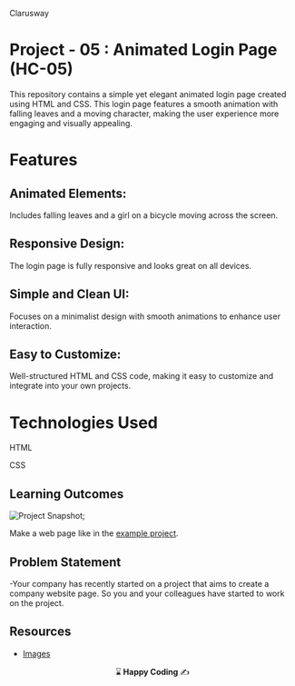 <p>Clarusway<img align="right"
  src="https://secure.meetupstatic.com/photos/event/3/1/b/9/600_488352729.jpeg"  width="15px"></p>

# Project - 05 : Animated Login Page (HC-05)

This repository contains a simple yet elegant animated login page created using HTML and CSS. This login page features a smooth animation with falling leaves and a moving character, making the user experience more engaging and visually appealing.

# Features

## Animated Elements:
Includes falling leaves and a girl on a bicycle moving across the screen.

## Responsive Design:
The login page is fully responsive and looks great on all devices.
## Simple and Clean UI:
Focuses on a minimalist design with smooth animations to enhance user interaction.

## Easy to Customize:
Well-structured HTML and CSS code, making it easy to customize and integrate into your own projects.

# Technologies Used

HTML

CSS

## Learning Outcomes

![Project Snapshot](./leaf-animation.gif);

Make a web page like in the [example project](https://harveycla.github.io/leaf-animation/).

   
## Problem Statement

-Your company has recently started on a project that aims to create a company website page. So you and your colleagues have started to work on the project.

## Resources

-  [Images](./img/)

<p align="center"> ⌛<strong> Happy Coding </strong> ✍ </p>





